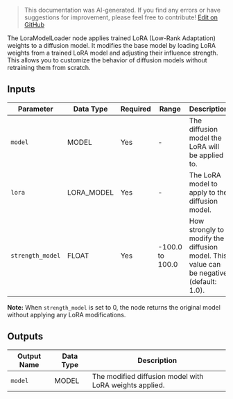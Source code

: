 > This documentation was AI-generated. If you find any errors or have suggestions for improvement, please feel free to contribute! [Edit on GitHub](https://github.com/Comfy-Org/embedded-docs/blob/main/comfyui_embedded_docs/docs/LoraModelLoader/en.md)

The LoraModelLoader node applies trained LoRA (Low-Rank Adaptation) weights to a diffusion model. It modifies the base model by loading LoRA weights from a trained LoRA model and adjusting their influence strength. This allows you to customize the behavior of diffusion models without retraining them from scratch.

## Inputs

| Parameter | Data Type | Required | Range | Description |
|-----------|-----------|----------|-------|-------------|
| `model` | MODEL | Yes | - | The diffusion model the LoRA will be applied to. |
| `lora` | LORA_MODEL | Yes | - | The LoRA model to apply to the diffusion model. |
| `strength_model` | FLOAT | Yes | -100.0 to 100.0 | How strongly to modify the diffusion model. This value can be negative (default: 1.0). |

**Note:** When `strength_model` is set to 0, the node returns the original model without applying any LoRA modifications.

## Outputs

| Output Name | Data Type | Description |
|-------------|-----------|-------------|
| `model` | MODEL | The modified diffusion model with LoRA weights applied. |
